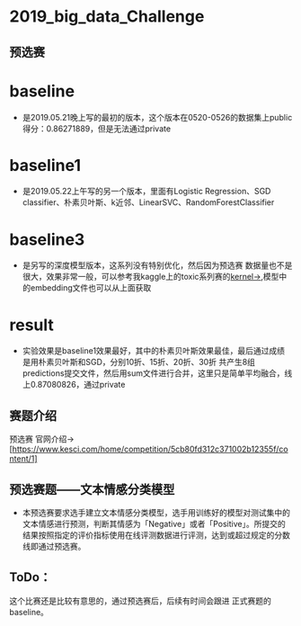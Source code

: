 # 2019_big_data_Challenge
## 预选赛
# baseline
- 是2019.05.21晚上写的最初的版本，这个版本在0520-0526的数据集上public得分：0.86271889，但是无法通过private
# baseline1 
- 是2019.05.22上午写的另一个版本，里面有Logistic Regression、SGD classifier、朴素贝叶斯、k近邻、LinearSVC、RandomForestClassifier
# baseline3 
- 是另写的深度模型版本，这系列没有特别优化，然后因为预选赛 数据量也不是很大，效果非常一般，可以参考我kaggle上的toxic系列赛的[kernel->](https://www.kaggle.com/shakespere/keras-baseline-lstm-att-5-fold-bn-dp-2embedding-l),模型中的embedding文件也可以从上面获取
# result
- 实验效果是baseline1效果最好，其中的朴素贝叶斯效果最佳，最后通过成绩是用朴素贝叶斯和SGD，分别10折、15折、20折、30折 共产生8组predictions提交文件，然后用sum文件进行合并，这里只是简单平均融合，线上0.87080826，通过private


## 赛题介绍
预选赛 官网介绍->[https://www.kesci.com/home/competition/5cb80fd312c371002b12355f/content/1]
## 预选赛题——文本情感分类模型
- 本预选赛要求选手建立文本情感分类模型，选手用训练好的模型对测试集中的文本情感进行预测，判断其情感为「Negative」或者「Positive」。所提交的结果按照指定的评价指标使用在线评测数据进行评测，达到或超过规定的分数线即通过预选赛。

## ToDo：
这个比赛还是比较有意思的，通过预选赛后，后续有时间会跟进 正式赛题的 baseline。
